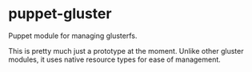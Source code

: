 # puppet-gluster

Puppet module for managing glusterfs.

This is pretty much just a prototype at the moment. Unlike other gluster
modules, it uses native resource types for ease of management.

